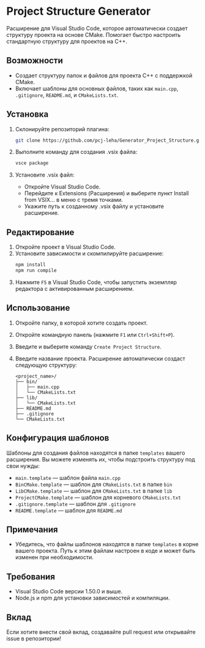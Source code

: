 # Project Structure Generator

Расширение для Visual Studio Code, которое автоматически создает структуру проекта на основе CMake. Помогает быстро настроить стандартную структуру для проектов на C++.

## Возможности

- Создает структуру папок и файлов для проекта C++ с поддержкой CMake.
- Включает шаблоны для основных файлов, таких как `main.cpp`, `.gitignore`, `README.md`, и `CMakeLists.txt`.

## Установка

1. Склонируйте репозиторий плагина:
   ```bash
   git clone https://github.com/pcj-leha/Generator_Project_Structure.git
   ```

2. Выполните команду для создания .vsix файла:
    ```bash
   vsce package
   ```

3. Установите .vsix файл:
    - Откройте Visual Studio Code.
    - Перейдите к Extensions (Расширения) и выберите пункт Install from VSIX... в меню с тремя точками.
    - Укажите путь к созданному .vsix файлу и установите расширение.

## Редактирование

1. Откройте проект в Visual Studio Code.
2. Установите зависимости и скомпилируйте расширение:
   ```bash
   npm install
   npm run compile
   ```
3. Нажмите `F5` в Visual Studio Code, чтобы запустить экземпляр редактора с активированным расширением.

## Использование

1. Откройте папку, в которой хотите создать проект.
2. Откройте командную панель (нажмите `F1` или `Ctrl+Shift+P`).
3. Введите и выберите команду `Create Project Structure`.
4. Введите название проекта. Расширение автоматически создаст следующую структуру:

   ```
   <project_name>/
   ├── bin/
   │   ├── main.cpp
   │   └── CMakeLists.txt
   ├── lib/
   │   └── CMakeLists.txt
   ├── README.md
   ├── .gitignore
   └── CMakeLists.txt
   ```

## Конфигурация шаблонов

Шаблоны для создания файлов находятся в папке `templates` вашего расширения. Вы можете изменять их, чтобы подстроить структуру под свои нужды:

- `main.template` — шаблон файла `main.cpp`
- `BinCMake.template` — шаблон для `CMakeLists.txt` в папке `bin`
- `LibCMake.template` — шаблон для `CMakeLists.txt` в папке `lib`
- `ProjectCMake.template` — шаблон для корневого `CMakeLists.txt`
- `.gitignore.template` — шаблон для `.gitignore`
- `README.template` — шаблон для `README.md`

## Примечания

- Убедитесь, что файлы шаблонов находятся в папке `templates` в корне вашего проекта. Путь к этим файлам настроен в коде и может быть изменен при необходимости.

## Требования

- Visual Studio Code версии 1.50.0 и выше.
- Node.js и npm для установки зависимостей и компиляции.

## Вклад

Если хотите внести свой вклад, создавайте pull request или открывайте issue в репозитории!
